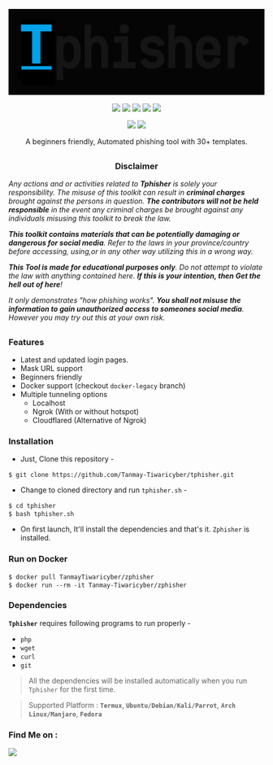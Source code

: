 <!-- Zphisher -->

<p align="center">
  <img src="imgs/logo.png">
</p>

<p align="center">
  <img src="https://img.shields.io/badge/Version-2.2-green?style=for-the-badge">
  <img src="https://img.shields.io/github/license/Tanmay-Tiwaricyber/tphisher?style=for-the-badge">
  <img src="https://img.shields.io/github/stars/Tanmay-Tiwaricyber/tphisher?style=for-the-badge">
  <img src="https://img.shields.io/github/issues/Tanmay-Tiwaricyber/tphisher?color=red&style=for-the-badge">
  <img src="https://img.shields.io/github/forks/Tanmay-Tiwaricyber/tphisher?color=teal&style=for-the-badge">
</p>

<p align="center">
  <img src="https://img.shields.io/badge/Author-Silent--Programmer-cyan?style=flat-square">
  <img src="https://img.shields.io/badge/Open%20Source-Yes-cyan?style=flat-square">
</p>

<p align="center">A beginners friendly, Automated phishing tool with 30+ templates.</p>

##

<h3><p align="center">Disclaimer</p></h3>

<i>Any actions and or activities related to <b>Tphisher</b> is solely your responsibility. The misuse of this toolkit can result in <b>criminal charges</b> brought against the persons in question. <b>The contributors will not be held responsible</b> in the event any criminal charges be brought against any individuals misusing this toolkit to break the law.

<b>This toolkit contains materials that can be potentially damaging or dangerous for social media</b>. Refer to the laws in your province/country before accessing, using,or in any other way utilizing this in a wrong way.

<b>This Tool is made for educational purposes only</b>. Do not attempt to violate the law with anything contained here. <b>If this is your intention, then Get the hell out of here</b>!

It only demonstrates "how phishing works". <b>You shall not misuse the information to gain unauthorized access to someones social media</b>. However you may try out this at your own risk.</i>

##

### Features

- Latest and updated login pages.
- Mask URL support 
- Beginners friendly
- Docker support (checkout `docker-legacy` branch)
- Multiple tunneling options
  - Localhost
  - Ngrok (With or without hotspot)
  - Cloudflared (Alternative of Ngrok)


### Installation

- Just, Clone this repository -
```
$ git clone https://github.com/Tanmay-Tiwaricyber/tphisher.git

```

- Change to cloned directory and run `tphisher.sh` -
```
$ cd tphisher
$ bash tphisher.sh
```

- On first launch, It'll install the dependencies and that's it. `Zphisher` is installed.

### Run on Docker
```
$ docker pull TanmayTiwaricyber/zphisher
$ docker run --rm -it Tanmay-Tiwaricyber/zphisher
```

### Dependencies

**`Tphisher`** requires following programs to run properly - 
- `php`
- `wget`
- `curl`
- `git`

> All the dependencies will be installed automatically when you run `Tphisher` for the first time.

> Supported Platform : **`Termux`**, **`Ubuntu/Debian/Kali/Parrot`**, **`Arch Linux/Manjaro`**, **`Fedora`**

### Find Me on :
<p align="left">
  <a href="https://github.com/Tanmay-Tiwaricyber" target="_blank"><img src="https://img.shields.io/badge/Github-Tanmay-Tiwaricyber-green?style=for-the-badge&logo=github"></a>
</p>

